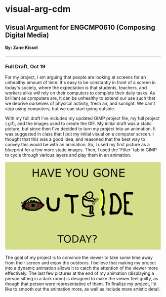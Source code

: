 # visual-arg-cdm
<h2>Visual Argument for ENGCMP0610 (Composing Digital Media)</h2>
<h4>By: Zane Kissel</h4>
<hr>

<h3>Full Draft, Oct 19</h3>
<p>For my project, I am arguing that people are looking at screens for an unhealthy amount of time. It's easy to be constantly in front of a screen in today's society, where the expectation is that students, teachers, and workers alike will rely on their computers to complete their daily tasks. As brilliant as computers are, it can be unhealthy to extend our use such that we deprive ourselves of physical activity, fresh air, and sunlight. We can't stop using computers, but we can start going outside. </p>

<p>With my full draft I've included my updated GIMP project file, my full project (.gif), and the images used to create the GIF. My initial draft was a static picture, but since then I've decided to turn my project into an animation. It was suggested in class that I put my initial visual on a computer screen. I thought that this was a good idea, and reasoned that the best way to convey this would be with an animation. So, I used my first picture as a blueprint for a few more static images. Then, I used the 'Filter' tab in GIMP to cycle through various layers and play them in an animation.</p>

<img src="full-project.gif">

<p>The goal of my project is to convince the viewer to take some time away from their screen and enjoy the outdoors. I believe that making my project into a dynamic animation allows it to catch the attention of the viewer more effectively. The last few pictures at the end of my animation (displaying a person sitting in a dark room) is designed to make the viewer feel guilty, as though that person were representative of them. To finalize my project, I'd like to smooth out the animation more, as well as include more artistic detail.</p>
